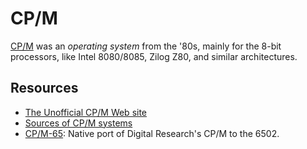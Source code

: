 CP/M
====

[CP/M] was an _operating system_ from the '80s, mainly for the 8-bit processors,
like Intel 8080/8085, Zilog Z80, and similar architectures.

Resources
---------

 - [The Unofficial CP/M Web site](http://www.cpm.z80.de/)
 - [Sources of CP/M systems](http://www.cpm.z80.de/source.html)
 - [CP/M-65](https://github.com/davidgiven/cpm65):
   Native port of Digital Research's CP/M to the 6502.


[CP/M]:		https://en.wikipedia.org/wiki/CP/M
